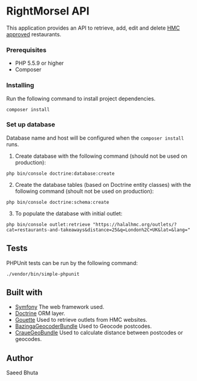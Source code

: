 # RightMorsel API

This application provides an API to retrieve, add, edit and delete [HMC approved](https://halalhmc.org/) restaurants.

### Prerequisites
* PHP 5.5.9 or higher
* Composer
### Installing
Run the following command to install project dependencies.
```
composer install
```

### Set up database
Database name and host will be configured when the ```composer install``` runs.

1) Create database with the following command (should not be used on production):

```php bin/console doctrine:database:create``` 

2) Create the database tables (based on Doctrine entity classes) with the following command (shoult not be used on production):

```php bin/console doctrine:schema:create```

3) To populate the database with initial outlet:

```php bin/console outlet:retrieve "https://halalhmc.org/outlets/?cat=restaurants-and-takeaways&distance=25&q=London%2C+UK&lat=&lang="```

## Tests
PHPUnit tests can be run by the following command:
```
./vendor/bin/simple-phpunit
```

## Built with
* [Symfony](https://symfony.com/doc/3.4//index.html) The web framework used.
* [Doctrine](https://www.doctrine-project.org/projects/doctrine-orm/en/2.5/index.html) ORM layer.
* [Gouette](https://github.com/FriendsOfPHP/Goutte) Used to retrieve outlets from HMC websites.
* [BazingaGeocoderBundle](https://github.com/geocoder-php/BazingaGeocoderBundle) Used to Geocode postcodes.
* [CraueGeoBundle](https://github.com/craue/CraueGeoBundle) Used to calculate distance between postcodes or geocodes.

## Author
Saeed Bhuta
